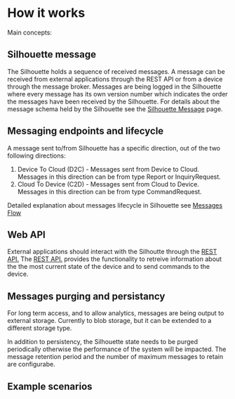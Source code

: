 # How it works


Main concepts:

## Silhouette message

The Silhouette holds a sequence of received messages. A message can be received from external applications through the REST API or from a device through the message broker. 
Messages are being logged in the Silhouette where every message has its own version number which indicates the order the messages have been received by the Silhouette.
For details about the message schema held by the Silhouette see the [Silhouette Message](silhouettemessage.md) page.

## Messaging endpoints and lifecycle

A message sent to/from Silhouette has a specific direction, out of the two following directions:

1. Device To Cloud (D2C) - Messages sent from Device to Cloud. Messages in this direction can be from type Report or InquiryRequest.
2. Cloud To Device (C2D) - Messages sent from Cloud to Device. Messages in this direction can be from type CommandRequest.

Detailed explanation about messages lifecycle in Silhouette see [Messages Flow](messagesflow.md)


## Web API 

External applications should interact with the Silhoutte through the [REST API.](RESTAPI.md)
The [REST API.](RESTAPI.md) provides the functionality to retreive information about the the most current state of the device and to send commands to the device.


## Messages purging and persistancy 


For long term access, and to allow analytics, messages are being output to external storage. Currently to blob storage, but it can be extended to a different storage type.

In addition to persistency, the Silhouette state needs to be purged periodically otherwise the performance of the system will be impacted. The message retention period and the number of maximum messages to retain are configurabe.




## Example scenarios

